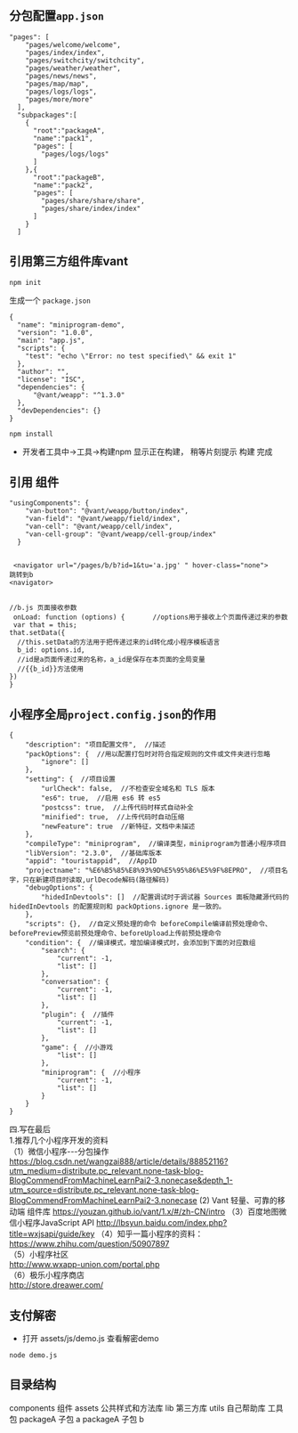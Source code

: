 ## 分包配置`app.json`
```
"pages": [
    "pages/welcome/welcome",
    "pages/index/index",
    "pages/switchcity/switchcity",
    "pages/weather/weather",
    "pages/news/news",
    "pages/map/map",
    "pages/logs/logs",
    "pages/more/more"
  ],
  "subpackages":[
    {
      "root":"packageA",
      "name":"pack1",
      "pages": [
        "pages/logs/logs"
      ]
    },{
      "root":"packageB",
      "name":"pack2",
      "pages": [
        "pages/share/share/share",
        "pages/share/index/index"
      ] 
    }
  ]
```

## 引用第三方组件库vant
```
npm init
```
生成一个 `package.json`
```
{
  "name": "miniprogram-demo",
  "version": "1.0.0",
  "main": "app.js",
  "scripts": {
    "test": "echo \"Error: no test specified\" && exit 1"
  },
  "author": "",
  "license": "ISC",
  "dependencies": {
      "@vant/weapp": "^1.3.0"
  },
  "devDependencies": {}
}
```
```
npm install
```


- 开发者工具中->工具->构建npm
显示正在构建， 稍等片刻提示 构建 完成
## 引用 组件

```
"usingComponents": {
    "van-button": "@vant/weapp/button/index",
    "van-field": "@vant/weapp/field/index",
    "van-cell": "@vant/weapp/cell/index",
    "van-cell-group": "@vant/weapp/cell-group/index"
  }
```

```

 <navigator url="/pages/b/b?id=1&tu='a.jpg' " hover-class="none">
跳转到b
<navigator>


//b.js 页面接收参数
 onLoad: function (options) {       //options用于接收上个页面传递过来的参数
 var that = this;
that.setData({                             
  //this.setData的方法用于把传递过来的id转化成小程序模板语言
  b_id: options.id,   
  //id是a页面传递过来的名称，a_id是保存在本页面的全局变量   
  //{{b_id}}方法使用
})
}
```
## 小程序全局`project.config.json`的作用
```
{
    "description": "项目配置文件",  //描述
    "packOptions": {  //用以配置打包时对符合指定规则的文件或文件夹进行忽略
        "ignore": []
    },
    "setting": {  //项目设置
        "urlCheck": false,  //不检查安全域名和 TLS 版本
        "es6": true,  //启用 es6 转 es5
        "postcss": true,  //上传代码时样式自动补全
        "minified": true,  //上传代码时自动压缩
        "newFeature": true  //新特征，文档中未描述
    },
    "compileType": "miniprogram",  //编译类型，miniprogram为普通小程序项目
    "libVersion": "2.3.0",  //基础库版本
    "appid": "touristappid",  //AppID
    "projectname": "%E6%B5%85%E8%93%9D%E5%95%86%E5%9F%8EPRO",  //项目名字，只在新建项目时读取,urlDecode解码(路径解码)
    "debugOptions": {
        "hidedInDevtools": []  //配置调试时于调试器 Sources 面板隐藏源代码的hidedInDevtools 的配置规则和 packOptions.ignore 是一致的。
    },
    "scripts": {},  //自定义预处理的命令 beforeCompile编译前预处理命令、beforePreview预览前预处理命令、beforeUpload上传前预处理命令
    "condition": {  //编译模式，增加编译模式时，会添加到下面的对应数组
        "search": {   
            "current": -1,
            "list": []
        },
        "conversation": {
            "current": -1,
            "list": []
        },
        "plugin": {  //插件
            "current": -1,
            "list": []
        },
        "game": {  //小游戏
            "list": []
        },
        "miniprogram": {  //小程序
            "current": -1,
            "list": []
        }
    }
}
```
四.写在最后</br>
1.推荐几个小程序开发的资料</br>
（1）微信小程序---分包操作</br>
https://blog.csdn.net/wangzai888/article/details/88852116?utm_medium=distribute.pc_relevant.none-task-blog-BlogCommendFromMachineLearnPai2-3.nonecase&depth_1-utm_source=distribute.pc_relevant.none-task-blog-BlogCommendFromMachineLearnPai2-3.nonecase
(2) Vant 轻量、可靠的移动端 组件库 https://youzan.github.io/vant/1.x/#/zh-CN/intro
（3）百度地图微信小程序JavaScript API  http://lbsyun.baidu.com/index.php?title=wxjsapi/guide/key
（4）知乎一篇小程序的资料：</br>
https://www.zhihu.com/question/50907897  </br>
（5）小程序社区</br>
http://www.wxapp-union.com/portal.php  </br>
（6）极乐小程序商店</br>
http://store.dreawer.com/  </br>


## 支付解密
- 打开 assets/js/demo.js 查看解密demo

```
node demo.js
```
## 目录结构
components 组件
assets 公共样式和方法库
lib 第三方库
utils 自己帮助库 工具包
packageA 子包 a
packageA 子包 b


 

